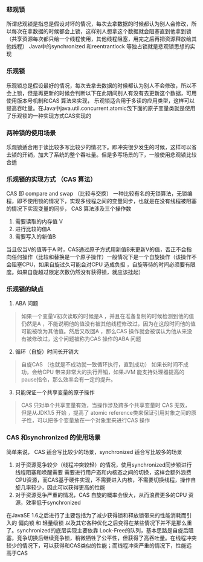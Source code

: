 ### 悲观锁
所谓悲观锁是指总是假设对坏的情况，每次去拿数据的时候都认为别人会修改，所以每次在拿数据的时候都会上锁，这样别人想拿这个数据就会阻塞直到他拿到锁（共享资源每次都只给一个线程使用，其他线程阻塞，用完之后再把资源释放给其他线程）  Java中的synchronized 和reentrantlock 等独占锁就是悲观锁思想的实现

### 乐观锁
乐观锁总是假设最好的情况，每次去拿去数据的时候都认为别人不会修改，所以不会上锁，但是再更新的时候会判断以下在此期间别人有没有去更新这个数据，可用使用版本号机制和CAS 算法来实现， 乐观锁适合用于多读的应用类型，这样可以提高吞吐量。在Java中java.util.concurrent.atomic包下面的原子变量类就是使用了乐观锁的一种实现方式CAS实现的

### 两种锁的使用场景
乐观锁适合用于读比较多写比较少的情况下。即冲突很少发生的时候，这样可以省去锁的开销，加大了系统的整个吞吐量。但是多写场景的下，一般使用悲观锁比较合适

### 乐观锁的实现方式 （CAS 算法）
CAS 即 compare and swap （比较与交换） 一种比较有名的无锁算法，无锁编程，即不使用锁的情况下，实现多线程之间的变量同步，也就是在没有线程被阻塞的情况下实现变量的同步， CAS 算法涉及三个操作数
1. 需要读取的内存值 V
2. 进行比较的值A
3. 需要写入的新值B

当且仅当V的值等于A 时，CAS通过原子方式用新值B来更新V的值，否正不会指向任何操作（比较和替换是一个原子操作）一般情况下是一个自旋操作（该操作不会阻塞CPU，如果自旋过久可能会对CPU 造成负担 ，自旋等待的时间必须要有限度。如果自旋超过限定次数仍然没有获得锁，就应该挂起）

### 乐观锁的缺点

1. ABA 问题
> 如果一个变量V初次读取的时候是A ，并且在准备复制的时候检测到他的值仍然是A ，不能说明他的值没有被其他线程修改过，因为在这段时间他的值可能被改为其他值。然后又改回A ，那么CAS 操作就会被误认为他从来没有被修改过，这个问题被称为CAS 操作的ABA  问题
2. 循环（自旋）时间长开销大
> 自旋CAS （也就是不成功就一致循环执行，直到成功） 如果长时间不成功，会给CPU 带来非常大的执行开销，如果JVM 能支持处理器提高的pause指令，那么效率会有一定的提升。 
3. 只能保证一个共享变量的原子操作
> CAS 只对单个共享变量有效，当操作涉及跨多个共享变量时 CAS 无效， 但是从JDK1.5 开始 ，提高了 atomic reference类来保证引用对象之间的原子性，可以把多个变量放在一个对象里来进行CAS 操作

### CAS 和synchronized 的使用场景
简单来说， CAS 适合写比较少的场景，synchronized 适合写比较多的场景
1. 对于资源竞争较少（线程冲突较轻）的情况，使用synchronized同步锁进行线程阻塞和唤醒需要 需要进行用户态和内核态之间的切换，这样会额外浪费CPU资源，而CAS基于硬件实现，不需要进入内核，不需要切换线程，操作自旋几率较少，因此可以获得更高的性能
2. 对于资源竞争严重的情况，CAS 自旋的概率会很大，从而浪费更多的CPU 资源，效率低于synchronized
 
在JavaSE 1.6之后进行了主要包括为了减少获得锁和释放锁带来的性能消耗而引入的 偏向锁 和 轻量级锁 以及其它各种优化之后变得在某些情况下并不是那么重了。synchronized的底层实现主要依靠 Lock-Free的队列，基本思路是自旋后阻塞，竞争切换后继续竞争锁，稍微牺牲了公平性，但获得了高吞吐量。在线程冲突较少的情况下，可以获得和CAS类似的性能；而线程冲突严重的情况下，性能远高于CAS